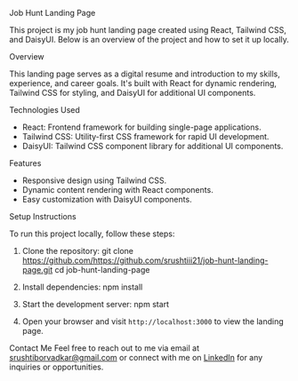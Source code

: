 Job Hunt Landing Page

This project is my job hunt landing page created using React, Tailwind CSS, and DaisyUI. Below is an overview of the project and how to set it up locally.

 Overview

This landing page serves as a digital resume and introduction to my skills, experience, and career goals. It's built with React for dynamic rendering, Tailwind CSS for styling, and DaisyUI for additional UI components.

 Technologies Used

- React: Frontend framework for building single-page applications.
- Tailwind CSS: Utility-first CSS framework for rapid UI development.
- DaisyUI: Tailwind CSS component library for additional UI components.

 Features

- Responsive design using Tailwind CSS.
- Dynamic content rendering with React components.
- Easy customization with DaisyUI components.

 Setup Instructions

To run this project locally, follow these steps:

1. Clone the repository:
   git clone https://github.com/https://github.com/srushtiii21/job-hunt-landing-page.git
   cd job-hunt-landing-page

2. Install dependencies:
   npm install

3. Start the development server:
   npm start


4. Open your browser and visit `http://localhost:3000` to view the landing page.

 Contact Me
Feel free to reach out to me via email at srushtiborvadkar@gmail.com or connect with me on [LinkedIn](https://www.linkedin.com/in/your-profile) for any inquiries or opportunities.